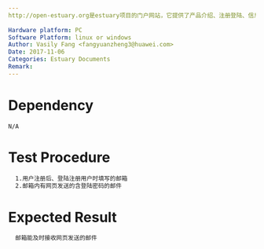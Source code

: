 ```yaml
---
http://open-estuary.org是estuary项目的门户网站，它提供了产品介绍、注册登陆、信息查询、咨询订阅、搭建ARM64平台所需firmware的下载等服务。本用例是为了验证网页用户注册时邮箱能否接收含登陆密码的邮件。
 
Hardware platform: PC  
Software Platform: linux or windows 
Author: Vasily Fang <fangyuanzheng3@huawei.com>  
Date: 2017-11-06
Categories: Estuary Documents  
Remark:
---
```


# Dependency
```
N/A
```

# Test Procedure
```bash
  1.用户注册后、登陆注册用户时填写的邮箱
  2.邮箱内有网页发送的含登陆密码的邮件
```

# Expected Result
```bash
  邮箱能及时接收网页发送的邮件
```
